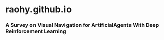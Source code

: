 # raohy.github.io
### A Survey on Visual Navigation for ArtificialAgents With Deep Reinforcement Learning